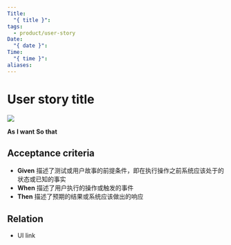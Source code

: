 ```yaml
---
Title:
  "{ title }": 
tags:
  - product/user-story
Date:
  "{ date }": 
Time:
  "{ time }": 
aliases:
---
```

# User story title

![](https://img.shields.io/badge/priority-high-blue)

**As** 
**I want** 
**So that** 

## Acceptance criteria

* **Given** 描述了测试或用户故事的前提条件，即在执行操作之前系统应该处于的状态或已知的事实
* **When** 描述了用户执行的操作或触发的事件
* **Then** 描述了预期的结果或系统应该做出的响应
## Relation

* UI link